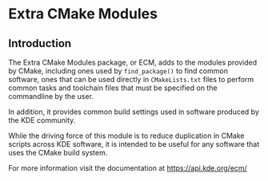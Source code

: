 # Extra CMake Modules

## Introduction

The Extra CMake Modules package, or ECM, adds to the modules provided by CMake,
including ones used by ``find_package()`` to find common software, ones that
can be used directly in ``CMakeLists.txt`` files to perform common tasks and
toolchain files that must be specified on the commandline by the user.

In addition, it provides common build settings used in software produced by the
KDE community.

While the driving force of this module is to reduce duplication in CMake scripts
across KDE software, it is intended to be useful for any software that uses the
CMake build system.

For more information visit the documentation at https://api.kde.org/ecm/
